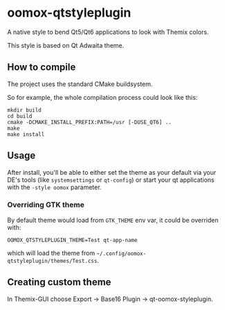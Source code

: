 oomox-qtstyleplugin
===================

A native style to bend Qt5/Qt6 applications to look with Themix colors.

This style is based on Qt Adwaita theme.


## How to compile

The project uses the standard CMake buildsystem.

So for example, the whole compilation process could look like this:

```
mkdir build
cd build
cmake -DCMAKE_INSTALL_PREFIX:PATH=/usr [-DUSE_QT6] ..
make
make install
```

## Usage

After install, you'll be able to either set the theme as your default via your DE's tools (like `systemsettings` or `qt-config`) or start your qt applications with the `-style oomox` parameter.


### Overriding GTK theme

By default theme would load from `GTK_THEME` env var, it could be overriden with:

```
OOMOX_QTSTYLEPLUGIN_THEME=Test qt-app-name
```

which will load the theme from `~/.config/oomox-qtstyleplugin/themes/Test.css`.


## Creating custom theme

In Themix-GUI choose Export -> Base16 Plugin -> qt-oomox-styleplugin.
